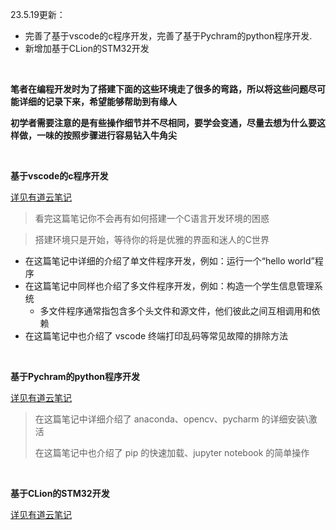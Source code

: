 23.5.19更新：

- 完善了基于vscode的c程序开发，完善了基于Pychram的python程序开发.
- 新增加基于CLion的STM32开发

&emsp;

**笔者在编程开发时为了搭建下面的这些环境走了很多的弯路，所以将这些问题尽可能详细的记录下来，希望能够帮助到有缘人**

**初学者需要注意的是有些操作细节并不尽相同，要学会变通，尽量去想为什么要这样做，一味的按照步骤进行容易钻入牛角尖**

&emsp;

**基于vscode的c程序开发**

[详见有道云笔记](https://note.youdao.com/s/CisHoFe)
> 看完这篇笔记你不会再有如何搭建一个C语言开发环境的困惑

> 搭建环境只是开始，等待你的将是优雅的界面和迷人的C世界
- 在这篇笔记中详细的介绍了单文件程序开发，例如：运行一个“hello world”程序
- 在这篇笔记中同样也介绍了多文件程序开发，例如：构造一个学生信息管理系统
  - 多文件程序通常指包含多个头文件和源文件，他们彼此之间互相调用和依赖
- 在这篇笔记中也介绍了 vscode 终端打印乱码等常见故障的排除方法


&emsp;

**基于Pychram的python程序开发**

[详见有道云笔记](https://note.youdao.com/s/QRXR7oEg)
> 在这篇笔记中详细介绍了 anaconda、opencv、pycharm 的详细安装\激活
> 
> 在这篇笔记中也介绍了 pip 的快速加载、jupyter notebook 的简单操作

&emsp;

**基于CLion的STM32开发**

[详见有道云笔记](https://note.youdao.com/s/OiOrOPUA)



